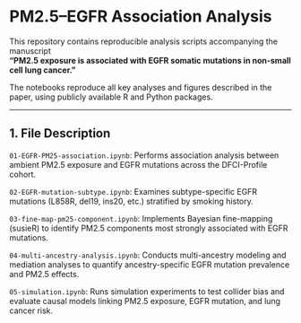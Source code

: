 # PM2.5–EGFR Association Analysis

This repository contains reproducible analysis scripts accompanying the manuscript  
**“PM2.5 exposure is associated with EGFR somatic mutations in non-small cell lung cancer.”**

The notebooks reproduce all key analyses and figures described in the paper, using publicly available R and Python packages.  


---

## 1. File Description
`01-EGFR-PM25-association.ipynb`: Performs association analysis between ambient PM2.5 exposure and EGFR mutations across the DFCI-Profile cohort.

`02-EGFR-mutation-subtype.ipynb`: Examines subtype-specific EGFR mutations (L858R, del19, ins20, etc.) stratified by smoking history.

`03-fine-map-pm25-component.ipynb`: Implements Bayesian fine-mapping (susieR) to identify PM2.5 components most strongly associated with EGFR mutations.

`04-multi-ancestry-analysis.ipynb`: Conducts multi-ancestry modeling and mediation analyses to quantify ancestry-specific EGFR mutation prevalence and PM2.5 effects.

`05-simulation.ipynb`: Runs simulation experiments to test collider bias and evaluate causal models linking PM2.5 exposure, EGFR mutation, and lung cancer risk.
